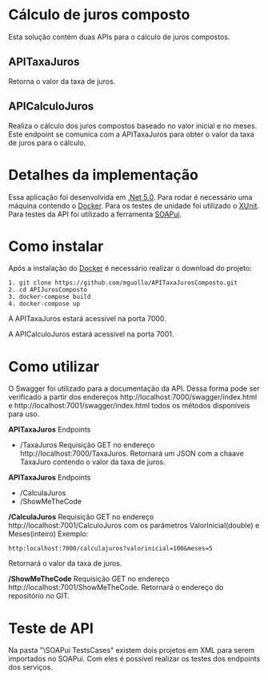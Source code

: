 # Cálculo de juros composto

Esta solução contém duas APIs para o cálculo de juros compostos. 
<h2>APITaxaJuros</h2>
  Retorna o valor da taxa de juros.
<h2>APICalculoJuros</h2>
  Realiza o cálculo dos juros compostos baseado no valor inicial e no meses. Este endpoint se comunica com a APITaxaJuros para obter o valor da taxa de juros para o cálculo.

# Detalhes da implementação

Essa aplicação foi desenvolvida em [.Net 5.0](https://dotnet.microsoft.com/download/dotnet/5.0). Para rodar é necessário uma máquina contendo o [Docker](https://www.docker.com). 
Para os testes de unidade foi utilizado o [XUnit](https://github.com/xunit/xunit). Para testes da API foi utilizado a ferramenta [SOAPui](https://www.soapui.org/). 

# Como instalar

Após a instalação do [Docker](https://www.docker.com/products/docker-desktop) é necessário realizar o download do projeto:

```
1. git clone https://github.com/mguollo/APITaxaJurosComposto.git
2. cd APIJurosComposto
3. docker-compose build
4. docker-compose up
```

A APITaxaJuros estará acessivel na porta 7000. 

A APICalculoJuros estará acessivel na porta 7001.

# Como utilizar

O Swagger foi utilizado para a documentação da API. Dessa forma pode ser verificado a partir dos endereços http://localhost:7000/swagger/index.html e http://localhost:7001/swagger/index.html todos os métodos disponíveis para uso.

**APITaxaJuros**
Endpoints
  - /TaxaJuros
Requisição GET no endereço http://localhost:7000/TaxaJuros.
Retornará um JSON com a chaave TaxaJuro contendo o valor da taxa de juros.

**APITaxaJuros**
Endpoints
  - /CalculaJuros
  - /ShowMeTheCode

**/CalculaJuros**
Requisição GET no endereço http://localhost:7001/CalculoJuros com os parâmetros ValorInicial(double) e Meses(inteiro)
Exemplo:
```
http:localhost:7000/calculajuros?valorinicial=100&meses=5
```
Retornará o valor da taxa de juros.

**/ShowMeTheCode**
Requisição GET no endereço http://localhost:7001/ShowMeTheCode.
Retornará o endereço do repositório no GIT.

# Teste de API

Na pasta "\SOAPui TestsCases" existem dois projetos em XML para serem importados no SOAPui. Com eles é possivel realizar os testes dos endpoints dos serviços.